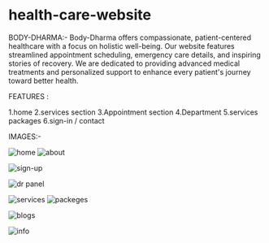 # health-care-website 
BODY-DHARMA:- Body-Dharma offers compassionate, patient-centered healthcare with a focus on holistic well-being. Our website features streamlined appointment scheduling, emergency care details, and inspiring stories of recovery. We are dedicated to providing advanced medical treatments and personalized support to enhance every patient's journey toward better health.

FEATURES :

1.home 
2.services section
3.Appointment  section
4.Department
5.services packages
6.sign-in / contact 

IMAGES:-

![home](https://github.com/user-attachments/assets/f8aeb955-96c7-4030-9524-f6aa417932aa)
![about](https://github.com/user-attachments/assets/ec2b8b70-8308-41ed-88f2-92daeb42cc1f)

![sign-up](https://github.com/user-attachments/assets/bdff737c-76f0-4306-ac10-21efe5466cff)

![dr panel](https://github.com/user-attachments/assets/499a8b2b-e38c-4ad5-a7b5-9d7bb4dc871d)


![services](https://github.com/user-attachments/assets/bc3cfe1c-6d21-4bfa-b6ea-adff1945b251)
![packeges](https://github.com/user-attachments/assets/25b69f43-65a0-4f49-8985-0deaf0f8f486)

![blogs](https://github.com/user-attachments/assets/76f144a6-b655-464c-9f67-3d0bb143bf52)

![info](https://github.com/user-attachments/assets/00ac886a-7702-4d62-93a0-fcf186652083)



